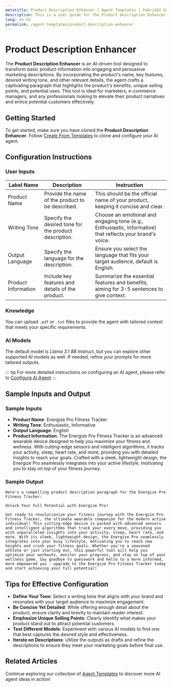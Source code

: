 ```yaml
---
metatitle: Product Description Enhancer | Agent Templates | FabriXAI User Guide
description: This is a user guide for the Product Description Enhancer agent to help users create compelling product descriptions for marketing purposes.
lang: en-US
permalink: /agent-templates/product-description-enhancer
---
```


# Product Description Enhancer

The **Product Description Enhancer** is an AI-driven tool designed to transform basic product information into engaging and persuasive marketing descriptions. By incorporating the product's name, key features, desired writing tone, and other relevant details, the agent crafts a captivating paragraph that highlights the product's benefits, unique selling points, and potential uses. This tool is ideal for marketers, e-commerce managers, and any professionals looking to elevate their product narratives and entice potential customers effectively.


## Getting Started

To get started, make sure you have cloned the **Product Description Enhancer**. Follow [Create From Templates](/en-us/create-from-templates/) to clone and configure your AI agent.


## Configuration Instructions

### User Inputs

| Label Name            | Description                                               | Instruction                           |
| ---------------------- | --------------------------------------------------------- | ------------------------------------- |
| Product Name        | Provide the name of the product to be described.      | This should be the official name of your product, keeping it concise and clear.                           |
| Writing Tone        | Specify the desired tone for the product description. | Choose an emotional and engaging tone (e.g., Enthusiastic, Informative) that reflects your brand's voice. |
| Output Language     | Specify the language for the description.             | Ensure you select the language that fits your target audience, default is English.                        |
| Product Information | Include key features and details of the product.      | Summarize the essential features and benefits, aiming for 3-5 sentences to give context.                  |

### Knowledge

You can upload `.pdf` or `.txt` files to provide the agent with tailored context that meets your specific requirements.

### AI Models

The default model is *Llama 3.1 8B Instruct*, but you can explore other supported AI models as well. If needed, refine your prompts for more tailored outputs.

::: tip
For more detailed instructions on configuring an AI agent, please refer to [Configure AI Agent](/en-us/configuer-ai-agent/)
:::


## Sample Inputs and Output

### Sample Inputs

- **Product Name**: Energize Pro Fitness Tracker
- **Writing Tone**: Enthusiastic, Informative
- **Output Language**: English
- **Product Information**: The Energize Pro Fitness Tracker is an advanced wearable device designed to help you maximize your fitness and wellness. With cutting-edge sensors and intelligent algorithms, it tracks your activity, sleep, heart rate, and more, providing you with detailed insights to reach your goals. Crafted with a sleek, lightweight design, the Energize Pro seamlessly integrates into your active lifestyle, motivating you to stay on top of your fitness journey.

### Sample Output

```
Here's a compelling product description paragraph for the Energize Pro Fitness Tracker:

Unlock Your Full Potential with Energize Pro!

Get ready to revolutionize your fitness journey with the Energize Pro Fitness Tracker, the ultimate wearable companion for the modern active individual! This cutting-edge device is packed with advanced sensors and intelligent algorithms that track your every move, providing you with unparalleled insights into your activity, sleep, heart rate, and more. With its sleek, lightweight design, the Energize Pro seamlessly integrates into your busy lifestyle, motivating you to reach new heights and crush your fitness goals. Whether you're a seasoned athlete or just starting out, this powerful tool will help you optimize your workouts, monitor your progress, and stay on top of your wellness game. Say goodbye to guesswork and hello to a more informed, more empowered you - upgrade to the Energize Pro Fitness Tracker today and start achieving your full potential!
```


## Tips for Effective Configuration

- **Define Your Tone**: Select a writing tone that aligns with your brand and resonates with your target audience to maximize engagement.
- **Be Concise Yet Detailed**: While offering enough detail about the product, ensure clarity and brevity to maintain reader interest.
- **Emphasize Unique Selling Points**: Clearly identify what makes your product stand out to attract potential customers.
- **Test Different Models**: Experiment with various AI models to find one that best captures the desired style and effectiveness.
- **Iterate on Descriptions**: Utilize the outputs as drafts and refine the descriptions to ensure they meet your marketing goals before final use.


## Related Articles
Continue exploring our collection of [Agent Templates](/en-us/agent-templates/) to discover more AI agent ideas in action!